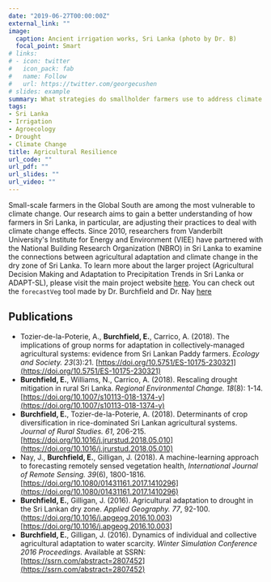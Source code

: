 ```yaml
---
date: "2019-06-27T00:00:00Z"
external_link: ""
image:
  caption: Ancient irrigation works, Sri Lanka (photo by Dr. B)
  focal_point: Smart
# links:
# - icon: twitter
#   icon_pack: fab
#   name: Follow
#   url: https://twitter.com/georgecushen
# slides: example
summary: What strategies do smallholder farmers use to address climate uncertainty?
tags:
- Sri Lanka
- Irrigation
- Agroecology
- Drought
- Climate Change
title: Agricultural Resilience
url_code: ""
url_pdf: ""
url_slides: ""
url_video: ""
---
```


Small-scale farmers in the Global South are among the most vulnerable to climate change. Our research aims to gain a better understanding of how farmers in Sri Lanka, in particular, are adjusting their practices to deal with climate change effects. Since 2010, researchers from Vanderbilt University's Institute for Energy and Environment (VIEE) have partnered with the National Building Research Organization (NBRO) in Sri Lanka to examine the connections between agricultural adaptation and climate change in the dry zone of Sri Lanka.  To learn more about the larger project (Agricultural Decision Making and Adaptation to Precipitation Trends in Sri Lanka or ADAPT-SL), please visit the main project website [here](https://my.vanderbilt.edu/srilankaproject/).  You can check out the `forecastVeg` tool made by Dr. Burchfield and Dr. Nay [here](http://johnjnay.com/forecastVeg/)

## Publications

* Tozier-de-la-Poterie, A., **Burchfield, E.**, Carrico, A. (2018). The implications
 of group norms for adaptation in collectively-managed agricultural systems: evidence from Sri Lankan Paddy farmers. _Ecology and Society._ _23_(3):21. [https://doi.org/10.5751/ES-10175-230321](https://doi.org/10.5751/ES-10175-230321)
* **Burchfield, E.**, Williams, N., Carrico, A. (2018). Rescaling drought mitigation in rural Sri Lanka. _Regional Environmental Change._ _18_(8): 1-14. [https://doi.org/10.1007/s10113-018-1374-y](https://doi.org/10.1007/s10113-018-1374-y)
* **Burchfield, E.**, Tozier-de-la-Poterie, A. (2018).  Determinants of crop diversification in rice-dominated Sri Lankan agricultural systems. _Journal of Rural Studies._ _61_, 206-215. [https://doi.org/10.1016/j.jrurstud.2018.05.010](https://doi.org/10.1016/j.jrurstud.2018.05.010)
* Nay, J., **Burchfield, E.**, Gilligan, J. (2018).  A machine-learning approach to forecasting remotely sensed vegetation health, _International Journal of Remote Sensing._ _39_(6), 1800-1816. [https://doi.org/10.1080/01431161.2017.1410296](https://doi.org/10.1080/01431161.2017.1410296)
* **Burchfield, E.**, Gilligan, J. (2016).  Agricultural adaptation to drought in the Sri Lankan dry zone. _Applied Geography._ _77_, 92-100. (https://doi.org/10.1016/j.apgeog.2016.10.003)[https://doi.org/10.1016/j.apgeog.2016.10.003]
* **Burchfield, E.**, Gilligan, J. (2016). Dynamics of individual and collective agricultural adaptation to water scarcity. _Winter Simulation Conference 2016 Proceedings._ Available at SSRN: [https://ssrn.com/abstract=2807452](https://ssrn.com/abstract=2807452) 
